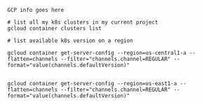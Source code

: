 ```GCP info goes here```


````
# list all my k8s clusters in my current project
gcloud container clusters list

# list available k8s version on a region

gcloud container get-server-config --region=us-central1-a --flatten=channels --filter="channels.channel=REGULAR" --format="value(channels.defaultVersion)"


gcloud container get-server-config --region=us-east1-a --flatten=channels --filter="channels.channel=REGULAR" --format="value(channels.defaultVersion)"
````
